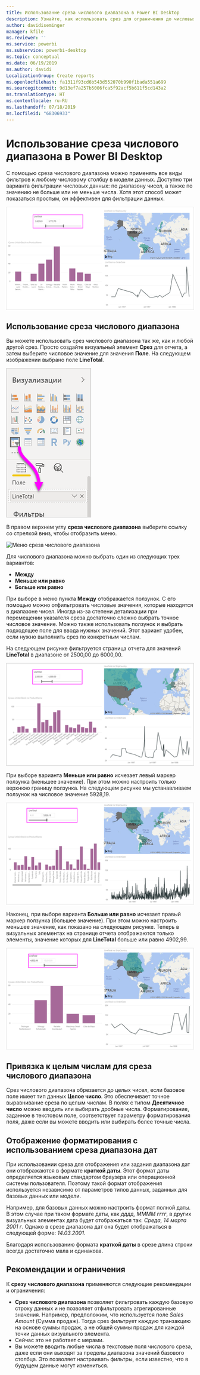 ```yaml
---
title: Использование среза числового диапазона в Power BI Desktop
description: Узнайте, как использовать срез для ограничения до числовых диапазонов в Power BI Desktop.
author: davidiseminger
manager: kfile
ms.reviewer: ''
ms.service: powerbi
ms.subservice: powerbi-desktop
ms.topic: conceptual
ms.date: 06/19/2019
ms.author: davidi
LocalizationGroup: Create reports
ms.openlocfilehash: fa1311f93cd6b543d552070b990f1bada551a699
ms.sourcegitcommit: 9d13ef7a257b5006fca5f92acf5b611f5cd143a2
ms.translationtype: HT
ms.contentlocale: ru-RU
ms.lasthandoff: 07/18/2019
ms.locfileid: "68306933"
---
```

# <a name="use-the-numeric-range-slicer-in-power-bi-desktop"></a>Использование среза числового диапазона в Power BI Desktop
С помощью среза числового диапазона можно применять все виды фильтров к любому числовому столбцу в модели данных. Доступно три варианта фильтрации числовых данных: по диапазону чисел, а также по значению не больше или не меньше числа. Хотя этот способ может показаться простым, он эффективен для фильтрации данных.

![Визуальный элемент со срезом числового диапазона](media/desktop-slicer-numeric-range/desktop-slicer-numeric-range-0.png)

## <a name="use-the-numeric-range-slicer"></a>Использование среза числового диапазона
Вы можете использовать срез числового диапазона так же, как и любой другой срез. Просто создайте визуальный элемент **Срез** для отчета, а затем выберите числовое значение для значения **Поле**. На следующем изображении выбрано поле **LineTotal**.

![Создание среза числового диапазона](media/desktop-slicer-numeric-range/desktop-slicer-numeric-range-1-create.png)

В правом верхнем углу **среза числового диапазона** выберите ссылку со стрелкой вниз, чтобы отобразить меню.

![Меню среза числового диапазона](media/desktop-slicer-numeric-range/desktop-slicer-numeric-range-2-between.png)

Для числового диапазона можно выбрать один из следующих трех вариантов:

* **Между**
* **Меньше или равно**
* **Больше или равно**

При выборе в меню пункта **Между** отображается ползунок. С его помощью можно отфильтровать числовые значения, которые находятся в диапазоне чисел. Иногда из-за степени детализации при перемещении указателя среза достаточно сложно выбрать точное числовое значение. Можно также использовать ползунок и выбрать подходящее поле для ввода нужных значений. Этот вариант удобен, если нужно выполнить срез по конкретным числам. 

На следующем рисунке фильтруется страница отчета для значений **LineTotal** в диапазоне от 2500,00 до 6000,00.

![Срез числового диапазона с параметром "Между"](media/desktop-slicer-numeric-range/desktop-slicer-numeric-range-3-between-range.png)

При выборе варианта **Меньше или равно** исчезает левый маркер ползунка (меньшее значение). При этом можно настроить только верхнюю границу ползунка. На следующем рисунке мы устанавливаем ползунок на числовое значение 5928,19.

![Срез числового диапазона с параметром "Меньше"](media/desktop-slicer-numeric-range/desktop-slicer-numeric-range-4-less-than.png)

Наконец, при выборе варианта **Больше или равно** исчезает правый маркер ползунка (большее значение). При этом можно настроить меньшее значение, как показано на следующем рисунке. Теперь в визуальных элементах на странице отчета отображаются только элементы, значение которых для **LineTotal** больше или равно 4902,99.

![Срез числового диапазона с параметром "Больше"](media/desktop-slicer-numeric-range/desktop-slicer-numeric-range-5-greater-than.png)

## <a name="snap-to-whole-numbers-with-the-numeric-range-slicer"></a>Привязка к целым числам для среза числового диапазона

Срез числового диапазона обрезается до целых чисел, если базовое поле имеет тип данных **Целое число**. Это обеспечивает точное выравнивание среза по целым числам. В полях с типом **Десятичное число** можно вводить или выбирать дробные числа. Форматирование, заданное в текстовом поле, соответствует параметру форматирования поля, даже если вы можете вводить или выбирать более точные числа.

## <a name="display-formatting-with-the-date-range-slicer"></a>Отображение форматирования с использованием среза диапазона дат

При использовании среза для отображения или задания диапазона дат они отображаются в формате **краткой даты**. Этот формат даты определяется языковым стандартом браузера или операционной системы пользователя. Поэтому такой формат отображения используется независимо от параметров типов данных, заданных для базовых данных или модели. 

Например, для базовых данных можно настроить формат полной даты. В этом случае при таком формате даты, как *дддд, ММММ гггг*, в других визуальных элементах дата будет отображаться так: *Среда, 14 марта 2001 г*. Однако в срезе диапазона дат она будет отображаться в следующей форме: *14.03.2001*.

Благодаря использованию формата **краткой даты** в срезе длина строки всегда достаточно мала и одинакова. 

## <a name="limitations-and-considerations"></a>Рекомендации и ограничения
К **срезу числового диапазона** применяются следующие рекомендации и ограничения:

* **Срез числового диапазона** позволяет фильтровать каждую базовую строку данных и не позволяет отфильтровать агрегированные значения. Например, предположим, что используется поле *Sales Amount* (Сумма продаж). Тогда срез фильтрует каждую транзакцию на основе суммы продаж, а не общей суммы продаж для каждой точки данных визуального элемента.
* Сейчас это не работает с мерами.
* Вы можете вводить любые числа в текстовые поля числового среза, даже если они выходят за пределы диапазона значений базового столбца. Это позволяет настраивать фильтры, если известно, что в будущем данные могут измениться.
